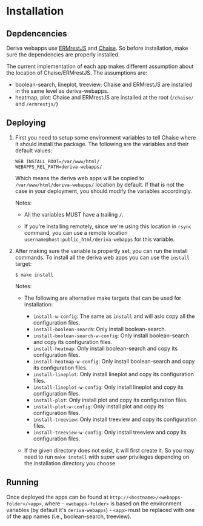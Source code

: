 # Installation

## Depdencencies

Deriva webapps use [ERMrestJS](https://github.com/informatics-isi-edu/ermrestjs) and [Chaise](https://github.com/informatics-isi-edu/chaise). So before installation, make sure the dependencies are properly installed.

The current implementation of each app makes different assumption about the location of Chaise/ERMrestJS. The assumptions are:

- boolean-search, lineplot, treeview: Chaise and ERMrestJS are installed in the same level as deriva-webapps.
- heatmap, plot: Chaise and ERMrestJS are installed at the root (`/chaise/` and `/ermrestjs/`)

## Deploying

1. First you need to setup some environment variables to tell Chaise where it should install the package. The following are the variables and their default values:

    ```
    WEB_INSTALL_ROOT=/var/www/html/
    WEBAPPS_REL_PATH=deriva-webapps/
    ```
    Which means the deriva web apps will be copied to `/var/www/html/deriva-webapps/` location by default. If that is not the case in your deployment, you should modify the variables accordingly.

    Notes:
      - All the variables MUST have a trailing `/`.

      - If you're installing remotely, since we're using this location in `rsync` command, you can use a remote location `username@host:public_html/deriva-webapps` for this variable.

2. After making sure the variable is propertly set, you can run the install commands. To install all the deriva web apps you can use the `install` target:

    ```
    $ make install
    ```

    Notes:
      - The following are alternative make targets that can be used for installation:
        - `install-w-config`: The same as `install` and will aslo copy all the configuration files.
        - `install-boolean-search`: Only install boolean-search.
        - `install-boolean-search-w-config`: Only install boolean-search and copy its configuration files.
        - `install-heatmap`: Only install boolean-search and copy its configuration files.
        - `install-heatmap-w-config`: Only install boolean-search and copy its configuration files.
        - `install-lineplot`: Only install lineplot and copy its configuration files.
        - `install-lineplot-w-config`: Only install lineplot and copy its configuration files.
        - `install-plot`: Only install plot and copy its configuration files.
        - `install-plot-w-config`: Only install plot and copy its configuration files.
        - `install-treeview`: Only install treeview and copy its configuration files.
        - `install-treeview-w-config`: Only install treeview and copy its configuration files.

      - If the given directory does not exist, it will first create it. So you may need to run `make install` with _super user_ privileges depending on the installation directory you choose.


## Running
  Once deployed the apps can be found at `http://<hostname>/<webapps-folder>/<app>`, where
    - `<webapps-folder>` is based on the environment variables (by default it's `deriva-webapps`)
    - `<app>` must be replaced with one of the app names (i.e., boolean-search, treeview).

